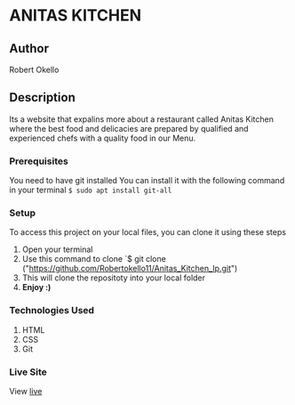 
# ANITAS KITCHEN
## Author
Robert Okello
## Description
Its a website that expalins more about a restaurant called Anitas Kitchen where the best food and delicacies are prepared by qualified and experienced chefs with a quality food in our Menu.
### Prerequisites
You need to have git installed
You can install it with the following command in your terminal
`$ sudo apt install git-all`
### Setup
To access this project on your local files, you can clone it using these steps
1. Open your terminal
1. Use this command to clone `$ git clone ("https://github.com/Robertokello11/Anitas_Kitchen_Ip.git")
1. This will clone the repositoty into your local folder
1. __Enjoy :)__
### Technologies Used
1. HTML
1. CSS
1. Git
### Live Site
View [live](https://robertokello11.github.io/Anitas_Kitchen_Ip/)